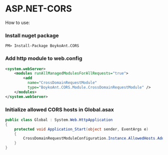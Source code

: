 ASP.NET-CORS
============

How to use:

### Install nuget package

```
PM> Install-Package BoykoAnt.CORS
```

### Add http module to web.config

```xml
<system.webServer>
	<modules runAllManagedModulesForAllRequests="true">
		<add
		  name="CrossDomainRequestModule"
		  type="BoykoAnt.CORS.Module.CrossDomainRequestModule" />
	</modules>
</system.webServer>
```

### Initialize allowed CORS hosts in Global.asax

```csharp
public class Global : System.Web.HttpApplication
{
	protected void Application_Start(object sender, EventArgs e)
	{
		CrossDomainRequestModuleConfiguration.Instance.AllowedHosts.Add("localhost");
	}
}
```